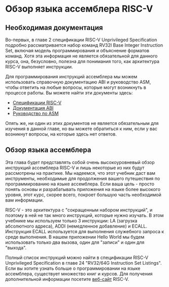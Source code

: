 # Обзор языка ассемблера RISC-V
## Необходимая документация
Во-первых, в главе 2 спецификации RISC-V Unprivileged Specification подробно рассматривается набор команд RV32I Base Integer Instruction Set, 
включая модель программирования и объяснение форматов команд. Хотя эта информация не является обязательной для данного курса, она, безусловно, 
полезна для понимания того, как архитектура RISC-V выполняет инструкции.

Для программирования инструкций ассемблера мы можем использовать справочную документацию ABI и руководство ASM, чтобы ответить на любые вопросы, 
которые могут возникнуть в процессе работы. Вы можете найти эти документы здесь:
- [Спецификации RISC-V](https://riscv.org/technical/specifications/)
- [Документация ABI](https://riscv.org/technical/specifications/)
- [Руководство по ASM](https://github.com/riscv-non-isa/riscv-asm-manual/blob/master/riscv-asm.md)

Опять же, ни один из этих документов не является обязательным для изучения в данной главе, но вы можете обратиться к ним, 
если у вас возникнут вопросы, на которые здесь нет ответов.

## Обзор языка ассемблера
Эта глава будет представлять собой очень высокоуровневый обзор инструкций ассемблера RISC-V и 
лишь некоторые из них будут рассмотрены на практике. Мы надеемся, что этот учебник даст вам инструменты, 
необходимые для продолжения вашего путешествия по программированию на языке ассемблера. Если ваша цель - просто понять основы и 
разрабатывать приложения на языке более высокого уровня, этот курс, скорее всего, покроет большую часть необходимой вам информации.

RISC-V - это архитектура с "сокращенным набором инструкций", и поэтому в ней не так много инструкций, которые нужно изучать. 
В этом учебнике мы используем только 3 инструкции: LA (загрузка абсолютного адреса), ADDI (немедленное добавление) и ECALL. 
Инструкция ECALL используется для выполнения служебного запроса к среде выполнения. В нашем приложении Hello World мы будем использовать 
только два вызова, один для "записи" и один для "выхода".

Полный список инструкций можно найти в спецификации RISC-V Unprivileged Specification в главе 24 "RV32/64G Instruction Set Listings". 
Если вы хотите узнать больше о программировании на языке ассемблера, существует множество книг и курсов. 
Для получения дополнительной информации посетите [веб-сайт](https://riscv.org/learn/) RISC-V.
